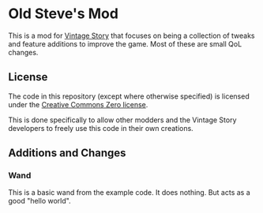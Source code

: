 # Old Steve's Mod

This is a mod for [Vintage Story](https://vintagestory.at) that focuses
on being a collection of tweaks and feature additions to improve the game.
Most of these are small QoL changes.

## License

The code in this repository (except where otherwise specified)
is licensed under the [Creative Commons Zero license](https://creativecommons.org/publicdomain/zero/1.0/).

This is done specifically to allow other modders and the Vintage Story
developers to freely use this code in their own creations.

## Additions and Changes

### Wand

This is a basic wand from the example code. It does nothing.
But acts as a good "hello world".
